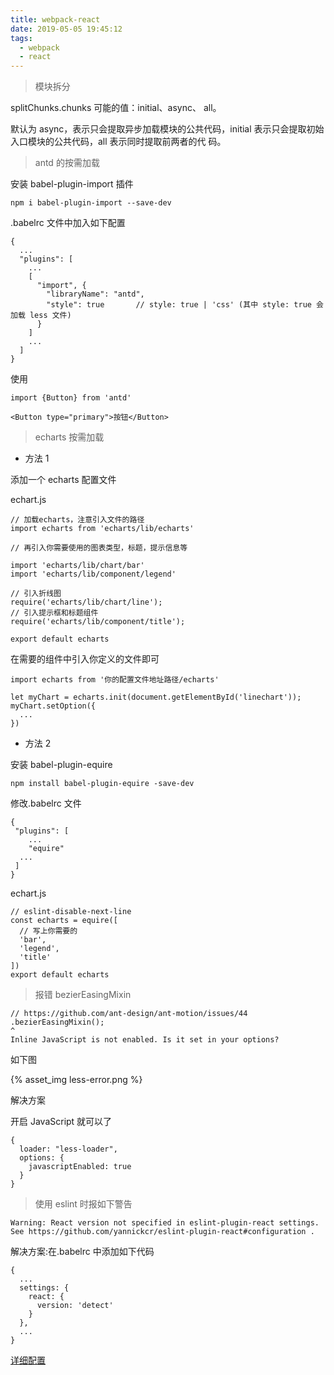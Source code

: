 ```yaml
---
title: webpack-react
date: 2019-05-05 19:45:12
tags:
  - webpack
  - react
---
```


<!--more-->

> 模块拆分

splitChunks.chunks 可能的值：initial、async、 all。

默认为 async，表示只会提取异步加载模块的公共代码，initial 表示只会提取初始入口模块的公共代码，all 表示同时提取前两者的代
码。

> antd 的按需加载

安装 babel-plugin-import 插件

```
npm i babel-plugin-import --save-dev
```

.babelrc 文件中加入如下配置

```
{
  ...
  "plugins": [
    ...
    [
      "import", {
        "libraryName": "antd",
        "style": true       // style: true | 'css' (其中 style: true 会加载 less 文件)
      }
    ]
    ...
  ]
}
```

使用

```
import {Button} from 'antd'

<Button type="primary">按钮</Button>
```

> echarts 按需加载

- 方法 1

添加一个 echarts 配置文件

echart.js

```
// 加载echarts，注意引入文件的路径
import echarts from 'echarts/lib/echarts'

// 再引入你需要使用的图表类型，标题，提示信息等

import 'echarts/lib/chart/bar'
import 'echarts/lib/component/legend'

// 引入折线图
require('echarts/lib/chart/line');
// 引入提示框和标题组件
require('echarts/lib/component/title');

export default echarts

```

在需要的组件中引入你定义的文件即可

```
import echarts from '你的配置文件地址路径/echarts'

let myChart = echarts.init(document.getElementById('linechart'));
myChart.setOption({
  ...
})
```

- 方法 2

安装 babel-plugin-equire

```
npm install babel-plugin-equire -save-dev
```

修改.babelrc 文件

```
{
 "plugins": [
 	...
 	"equire"
  ...
 ]
}
```

echart.js

```
// eslint-disable-next-line
const echarts = equire([
  // 写上你需要的
  'bar',
  'legend',
  'title'
])
export default echarts

```

> 报错 bezierEasingMixin

```
// https://github.com/ant-design/ant-motion/issues/44
.bezierEasingMixin();
^
Inline JavaScript is not enabled. Is it set in your options?
```

如下图

{% asset_img less-error.png %}

解决方案

开启 JavaScript 就可以了

```
{
  loader: "less-loader",
  options: {
    javascriptEnabled: true
  }
}
```

> 使用 eslint 时报如下警告

```
Warning: React version not specified in eslint-plugin-react settings. See https://github.com/yannickcr/eslint-plugin-react#configuration .
```

解决方案:在.babelrc 中添加如下代码

```
{
  ...
  settings: {
    react: {
      version: 'detect'
    }
  },
  ...
}
```

[详细配置](https://github.com/yannickcr/eslint-plugin-react#configuration)

